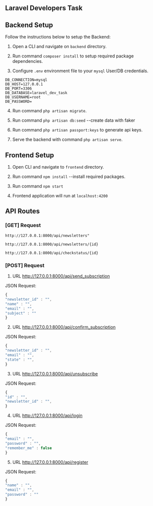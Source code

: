## Laravel Developers Task


## Backend Setup
Follow the instructions below to setup the Backend:

1. Open a CLI and navigate on `backend` directory.

2. Run command `composer install` to setup required package dependencies.

3. Configure `.env` environment file to your `mysql` User/DB credentials.

```shell
DB_CONNECTION=mysql
DB_HOST=127.0.0.1
DB_PORT=3306
DB_DATABASE=laravel_dev_task
DB_USERNAME=root
DB_PASSWORD=
```

4. Run command `php artisan migrate`.

5. Run command `php artisan db:seed` --create data with faker

6. Run command `php artisan passport:keys` to generate api keys.

7. Serve the backend with command `php artisan serve`.


## Frontend Setup

1. Open CLI and navigate to `frontend` directory.

2. Run command `npm install` --install required packages.

3. Run command `npm start`

4. Frontend application will run at `localhost:4200`

## API Routes

### [GET] Request
```
http://127.0.0.1:8000/api/newsletters"
```
```
http://127.0.0.1:8000/api/newsletters/{id}
```
```
http://127.0.0.1:8000/api/checkstatus/{id}
```

### [POST] Request

1. URL http://127.0.0.1:8000/api/send_subscription

JSON Request:
```js
{
"newsletter_id" : "",
"name" : "",
"email" : "",
"subject" : ""
}
```




2. URL http://127.0.0.1:8000/api/confirm_subscription

JSON Request:
```js
{
"newsletter_id" : "",
"email" : "",
"state" : "",
}
```



3. URL http://127.0.0.1:8000/api/unsubscribe

JSON Request:
```js
{
"id" : "",
"newsletter_id" : "",
}
```



4. URL http://127.0.0.1:8000/api/login

JSON Request:
```js
{
"email" : "",
"password" : "",
"remember_me" : false
}
```



5. URL http://127.0.0.1:8000/api/register

JSON Request:
```js
{
"name" : "",
"email" : "",
"password" : ""
}
```